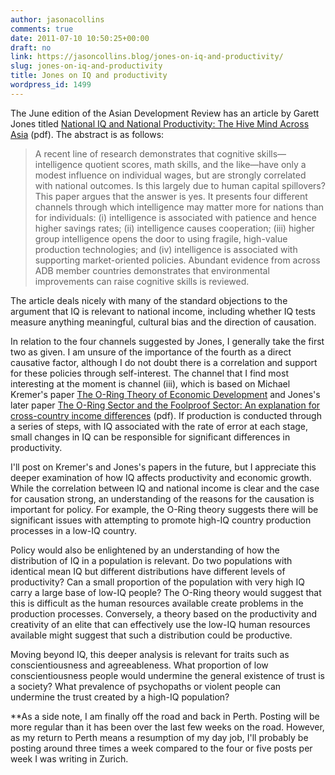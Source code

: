 ```yaml
---
author: jasonacollins
comments: true
date: 2011-07-10 10:50:25+00:00
draft: no
link: https://jasoncollins.blog/jones-on-iq-and-productivity/
slug: jones-on-iq-and-productivity
title: Jones on IQ and productivity
wordpress_id: 1499
---
```


The June edition of the Asian Development Review has an article by Garett Jones titled [National IQ and National Productivity: The Hive Mind Across Asia](http://mason.gmu.edu/~gjonesb/JonesADR) (pdf). The abstract is as follows:


<blockquote>A recent line of research demonstrates that cognitive skills—intelligence quotient scores, math skills, and the like—have only a modest influence on individual wages, but are strongly correlated with national outcomes. Is this largely due to human capital spillovers? This paper argues that the answer is yes. It presents four different channels through which intelligence may matter more for nations than for individuals: (i) intelligence is associated with patience and hence higher savings rates; (ii) intelligence causes cooperation; (iii) higher group intelligence opens the door to using fragile, high-value production technologies; and (iv) intelligence is associated with supporting market-oriented policies. Abundant evidence from across ADB member countries demonstrates that environmental improvements can raise cognitive skills is reviewed.</blockquote>


The article deals nicely with many of the standard objections to the argument that IQ is relevant to national income, including whether IQ tests measure anything meaningful, cultural bias and the direction of causation.

In relation to the four channels suggested by Jones, I generally take the first two as given. I am unsure of the importance of the fourth as a direct causative factor, although I do not doubt there is a correlation and support for these policies through self-interest. The channel that I find most interesting at the moment is channel (iii), which is based on Michael Kremer's paper [The O-Ring Theory of Economic Development](https://doi.org/10.2307/2118400) and Jones's later paper [The O-Ring Sector and the Foolproof Sector: An explanation for cross-country income differences](http://mason.gmu.edu/~gjonesb/O%20Ring%20Foolproof.pdf) (pdf). If production is conducted through a series of steps, with IQ associated with the rate of error at each stage, small changes in IQ can be responsible for significant differences in productivity.

I'll post on Kremer's and Jones's papers in the future, but I appreciate this deeper examination of how IQ affects productivity and economic growth. While the correlation between IQ and national income is clear and the case for causation strong, an understanding of the reasons for the causation is important for policy. For example, the O-Ring theory suggests there will be significant issues with attempting to promote high-IQ country production processes in a low-IQ country.

Policy would also be enlightened by an understanding of how the distribution of IQ in a population is relevant. Do two populations with identical mean IQ but different distributions have different levels of productivity? Can a small proportion of the population with very high IQ carry a large base of low-IQ people? The O-Ring theory would suggest that this is difficult as the human resources available create problems in the production processes. Conversely, a theory based on the productivity and creativity of an elite that can effectively use the low-IQ human resources available might suggest that such a distribution could be productive.

Moving beyond IQ, this deeper analysis is relevant for traits such as conscientiousness and agreeableness. What proportion of low conscientiousness people would undermine the general existence of trust is a society? What prevalence of psychopaths or violent people can undermine the trust created by a high-IQ population?

**As a side note, I am finally off the road and back in Perth. Posting will be more regular than it has been over the last few weeks on the road. However, as my return to Perth means a resumption of my day job, I'll probably be posting around three times a week compared to the four or five posts per week I was writing in Zurich.
